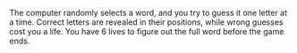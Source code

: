 The computer randomly selects a word, and you try to guess it one letter at a time. Correct letters are revealed in their positions, while wrong guesses cost you a life. You have 6 lives to figure out the full word before the game ends.
